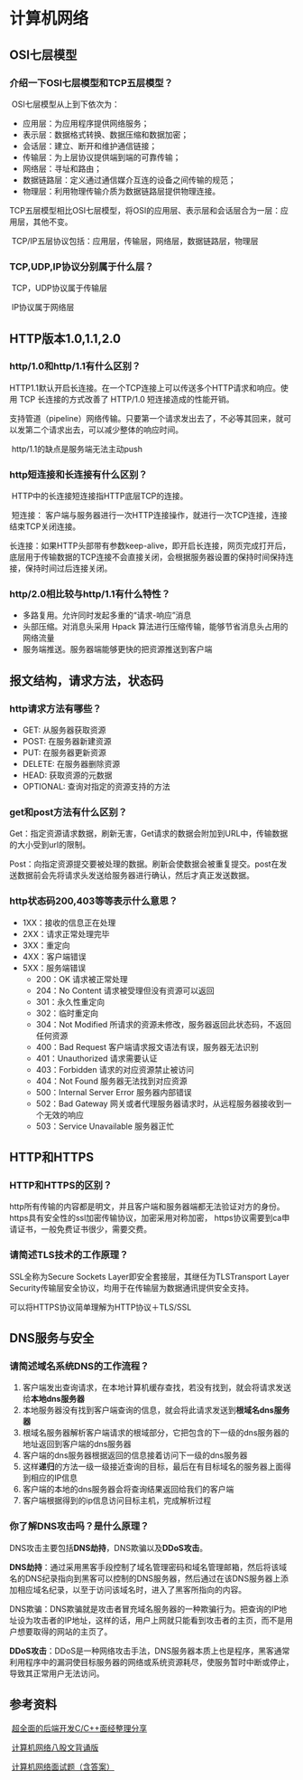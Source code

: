 # 计算机网络

## OSI七层模型

### 	介绍一下OSI七层模型和TCP五层模型？

​		OSI七层模型从上到下依次为：

- 应用层：为应用程序提供网络服务；
- 表示层：数据格式转换、数据压缩和数据加密；
- 会话层：建立、断开和维护通信链接；
- 传输层：为上层协议提供端到端的可靠传输；
- 网络层：寻址和路由；
- 数据链路层：定义通过通信媒介互连的设备之间传输的规范；
- 物理层：利用物理传输介质为数据链路层提供物理连接。

​		TCP五层模型相比OSI七层模型，将OSI的应用层、表示层和会话层合为一层：应用层，其他不变。

​		TCP/IP五层协议包括：应用层，传输层，网络层，数据链路层，物理层

### 	TCP,UDP,IP协议分别属于什么层？

​		TCP，UDP协议属于传输层

​		IP协议属于网络层

## HTTP版本1.0,1.1,2.0

### 	http/1.0和http/1.1有什么区别？

​		HTTP1.1默认开启长连接。在一个TCP连接上可以传送多个HTTP请求和响应。使用 TCP 长连接的方式改善了 HTTP/1.0 短连接造成的性能开销。

​		支持管道（pipeline）网络传输。只要第一个请求发出去了，不必等其回来，就可以发第二个请求出去，可以减少整体的响应时间。

​		http/1.1的缺点是服务端无法主动push

### 	http短连接和长连接有什么区别？

​		HTTP中的长连接短连接指HTTP底层TCP的连接。

​		短连接： 客户端与服务器进行一次HTTP连接操作，就进行一次TCP连接，连接结束TCP关闭连接。

​		长连接：如果HTTP头部带有参数keep-alive，即开启长连接，网页完成打开后，底层用于传输数据的TCP连接不会直接关闭，会根据服务器设置的保持时间保持连接，保持时间过后连接关闭。

### 	http/2.0相比较与http/1.1有什么特性？

- 多路复用。允许同时发起多重的“请求-响应”消息
- 头部压缩。对消息头采用 Hpack 算法进行压缩传输，能够节省消息头占用的网络流量
- 服务端推送。服务器端能够更快的把资源推送到客户端

## 报文结构，请求方法，状态码

### 	http请求方法有哪些？

- GET: 从服务器获取资源
- POST: 在服务器新建资源
- PUT: 在服务器更新资源
- DELETE: 在服务器删除资源
- HEAD: 获取资源的元数据
- OPTIONAL: 查询对指定的资源支持的方法

### 	get和post方法有什么区别？

​	Get：指定资源请求数据，刷新无害，Get请求的数据会附加到URL中，传输数据的大小受到url的限制。

​	Post：向指定资源提交要被处理的数据。刷新会使数据会被重复提交。post在发送数据前会先将请求头发送给服务器进行确认，然后才真正发送数据。

### 	http状态码200,403等等表示什么意思？

- 1XX：接收的信息正在处理
- 2XX：请求正常处理完毕
- 3XX：重定向
- 4XX：客户端错误
- 5XX：服务端错误
  - 200：OK 请求被正常处理
  - 204：No Content 请求被受理但没有资源可以返回
  - 301：永久性重定向
  - 302：临时重定向
  - 304：Not Modified 所请求的资源未修改，服务器返回此状态码，不返回任何资源
  - 400：Bad Request  客户端请求报文语法有误，服务器无法识别
  - 401：Unauthorized 请求需要认证
  - 403：Forbidden 请求的对应资源禁止被访问
  - 404：Not Found 服务器无法找到对应资源
  - 500：Internal Server Error 服务器内部错误
  - 502：Bad Gateway 网关或者代理服务器请求时，从远程服务器接收到一个无效的响应
  - 503：Service Unavailable 服务器正忙

## HTTP和HTTPS

### HTTP和HTTPS的区别？

http所有传输的内容都是明文，并且客户端和服务器端都无法验证对方的身份。 https具有安全性的ssl加密传输协议，加密采用对称加密， https协议需要到ca申请证书，一般免费证书很少，需要交费。

### 请简述TLS技术的工作原理？

SSL全称为Secure Sockets Layer即安全套接层，其继任为TLSTransport Layer Security传输层安全协议，均用于在传输层为数据通讯提供安全支持。

可以将HTTPS协议简单理解为HTTP协议＋TLS/SSL

## DNS服务与安全

### 请简述域名系统DNS的工作流程？

1. 客户端发出查询请求，在本地计算机缓存查找，若没有找到，就会将请求发送给**本地dns服务器**
2. 本地服务器没有找到客户端查询的信息，就会将此请求发送到**根域名dns服务器**
3. 根域名服务器解析客户端请求的根域部分，它把包含的下一级的dns服务器的地址返回到客户端的dns服务器
4. 客户端的dns服务器根据返回的信息接着访问下一级的dns服务器
5. 这样**递归**的方法一级一级接近查询的目标，最后在有目标域名的服务器上面得到相应的IP信息
6. 客户端的本地的dns服务器会将查询结果返回给我们的客户端
7. 客户端根据得到的ip信息访问目标主机，完成解析过程

### 你了解DNS攻击吗？是什么原理？

DNS攻击主要包括**DNS劫持**，DNS欺骗以及**DDoS攻击**。

**DNS劫持**：通过采用黑客手段控制了域名管理密码和域名管理邮箱，然后将该域名的DNS纪录指向到黑客可以控制的DNS服务器，然后通过在该DNS服务器上添加相应域名纪录，以至于访问该域名时，进入了黑客所指向的内容。

DNS欺骗：DNS欺骗就是攻击者冒充域名服务器的一种欺骗行为。把查询的IP地址设为攻击者的IP地址，这样的话，用户上网就只能看到攻击者的主页，而不是用户想要取得的网站的主页了。

**DDoS攻击**：DDoS是一种网络攻击手法，DNS服务器本质上也是程序，黑客通常利用程序中的漏洞使目标服务器的网络或系统资源耗尽，使服务暂时中断或停止，导致其正常用户无法访问。

## 参考资料

​	[超全面的后端开发C/C++面经整理分享](https://blog.csdn.net/neverever01/article/details/108237531)

​	[计算机网络八股文背诵版](https://zhuanlan.zhihu.com/p/366839763)

​	[计算机网络面试题（含答案）](https://zhuanlan.zhihu.com/p/138272238)

​	
